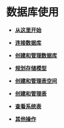 # 数据库使用

-   **[从这里开始](从这里开始.md)**

-   **[连接数据库](连接数据库-10.md)**

-   **[创建和管理数据库](创建和管理数据库.md)**

-   **[规划存储模型](规划存储模型.md)**

-   **[创建和管理表空间](创建和管理表空间.md)**

-   **[创建和管理表](创建和管理表.md)**

-   **[查看系统表](查看系统表.md)**

-   **[其他操作](其他操作.md)**
